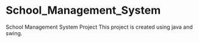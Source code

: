 # School_Management_System
School Management System Project 
This project is created using java and swing. 
